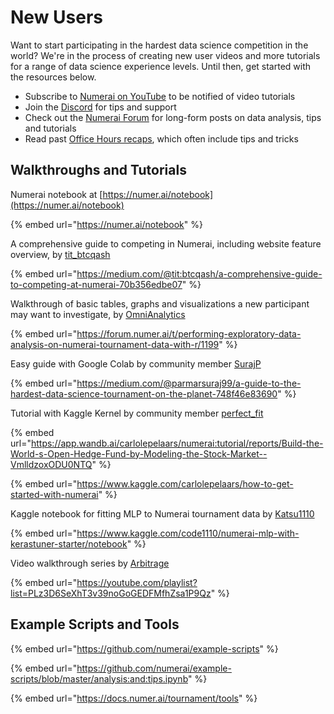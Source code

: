 # New Users

Want to start participating in the hardest data science competition in the world? We're in the process of creating new user videos and more tutorials for a range of data science experience levels. Until then, get started with the resources below.

* Subscribe to [Numerai on YouTube](https://www.youtube.com/channel/UCQt3RVSKsDpFgYIm1A-nWbA) to be notified of video tutorials
* Join the [Discord](https://discord.gg/numerai) for tips and support
* Check out the [Numerai Forum](https://forum.numer.ai) for long-form posts on data analysis, tips and tutorials
* Read past [Office Hours recaps](https://docs.numer.ai/community-content/numerai-community-office-hours), which often include tips and tricks

## Walkthroughs and Tutorials

Numerai notebook at [https://numer.ai/notebook](https://numer.ai/notebook)

{% embed url="https://numer.ai/notebook" %}

A comprehensive guide to competing in Numerai, including website feature overview, by [tit\_btcqash](https://twitter.com/tit\_BTCQASH)

{% embed url="https://medium.com/@tit:btcqash/a-comprehensive-guide-to-competing-at-numerai-70b356edbe07" %}

Walkthrough of basic tables, graphs and visualizations a new participant may want to investigate, by [OmniAnalytics](https://twitter.com/OmniAnalytics)

{% embed url="https://forum.numer.ai/t/performing-exploratory-data-analysis-on-numerai-tournament-data-with-r/1199" %}

Easy guide with Google Colab by community member [SurajP](https://numer.ai/surajp)

{% embed url="https://medium.com/@parmarsuraj99/a-guide-to-the-hardest-data-science-tournament-on-the-planet-748f46e83690" %}

Tutorial with Kaggle Kernel by community member [perfect\_fit](https://numer.ai/perfect\_fit)

{% embed url="https://app.wandb.ai/carlolepelaars/numerai:tutorial/reports/Build-the-World-s-Open-Hedge-Fund-by-Modeling-the-Stock-Market--VmlldzoxODU0NTQ" %}

{% embed url="https://www.kaggle.com/carlolepelaars/how-to-get-started-with-numerai" %}

Kaggle notebook for fitting MLP to Numerai tournament data by [Katsu1110](https://twitter.com/kk1110tt)

{% embed url="https://www.kaggle.com/code1110/numerai-mlp-with-kerastuner-starter/notebook" %}

Video walkthrough series by [Arbitrage](https://numer.ai/arbitrage)

{% embed url="https://youtube.com/playlist?list=PLz3D6SeXhT3v39noGoGEDFMfhZsa1P9Qz" %}

## **Example Scripts and Tools**

{% embed url="https://github.com/numerai/example-scripts" %}

{% embed url="https://github.com/numerai/example-scripts/blob/master/analysis:and:tips.ipynb" %}

{% embed url="https://docs.numer.ai/tournament/tools" %}
